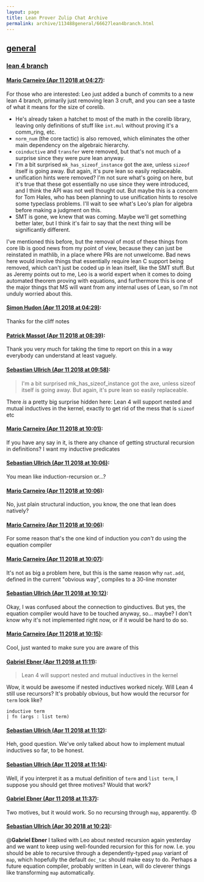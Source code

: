 ```yaml
---
layout: page
title: Lean Prover Zulip Chat Archive 
permalink: archive/113488general/66627lean4branch.html
---
```


## [general](index.html)
### [lean 4 branch](66627lean4branch.html)

#### [Mario Carneiro (Apr 11 2018 at 04:27)](https://leanprover.zulipchat.com/#narrow/stream/113488-general/topic/lean%204%20branch/near/124913759):
For those who are interested: Leo just added a bunch of commits to a new lean 4 branch, primarily just removing lean 3 cruft, and you can see a taste of what it means for the size of corelib.
* He's already taken a hatchet to most of the math in the corelib library, leaving only definitions of stuff like `int.mul` without proving it's a comm_ring, etc.
* `norm_num` (the core tactic) is also removed, which eliminates the other main dependency on the algebraic hierarchy.
* `coinductive` and `transfer` were removed, but that's not much of a surprise since they were pure lean anyway.
* I'm a bit surprised `mk_has_sizeof_instance` got the axe, unless `sizeof` itself is going away. But again, it's pure lean so easily replaceable.
* unification hints were removed? I'm not sure what's going on here, but it's true that these got essentially no use since they were introduced, and I think the API was not well thought out. But maybe this is a concern for Tom Hales, who has been planning to use unification hints to resolve some typeclass problems. I'll wait to see what's Leo's plan for algebra before making a judgment on this.
* SMT is gone, we knew that was coming. Maybe we'll get something better later, but I think it's fair to say that the next thing will be significantly different.

I've mentioned this before, but the removal of most of these things from core lib is good news from my point of view, because they can just be reinstated in mathlib, in a place where PRs are not unwelcome. Bad news here would involve things that essentially require lean C support being removed, which can't just be coded up in lean itself, like the SMT stuff. But as Jeremy points out to me, Leo is a world expert when it comes to doing automated theorem proving with equations, and furthermore this is one of the major things that MS will want from any internal uses of Lean, so I'm not unduly worried about this.

#### [Simon Hudon (Apr 11 2018 at 04:29)](https://leanprover.zulipchat.com/#narrow/stream/113488-general/topic/lean%204%20branch/near/124913812):
Thanks for the cliff notes

#### [Patrick Massot (Apr 11 2018 at 08:39)](https://leanprover.zulipchat.com/#narrow/stream/113488-general/topic/lean%204%20branch/near/124920412):
Thank you very much for taking the time to report on this in a way everybody can understand at least vaguely.

#### [Sebastian Ullrich (Apr 11 2018 at 09:58)](https://leanprover.zulipchat.com/#narrow/stream/113488-general/topic/lean%204%20branch/near/124922587):
> I'm a bit surprised mk_has_sizeof_instance got the axe, unless sizeof itself is going away. But again, it's pure lean so easily replaceable.

There _is_ a pretty big surprise hidden here: Lean 4 will support nested and mutual inductives in the kernel, exactly to get rid of the mess that is `sizeof` etc

#### [Mario Carneiro (Apr 11 2018 at 10:01)](https://leanprover.zulipchat.com/#narrow/stream/113488-general/topic/lean%204%20branch/near/124922656):
If you have any say in it, is there any chance of getting structural recursion in definitions? I want my inductive predicates

#### [Sebastian Ullrich (Apr 11 2018 at 10:06)](https://leanprover.zulipchat.com/#narrow/stream/113488-general/topic/lean%204%20branch/near/124922808):
You mean like induction-recursion or...?

#### [Mario Carneiro (Apr 11 2018 at 10:06)](https://leanprover.zulipchat.com/#narrow/stream/113488-general/topic/lean%204%20branch/near/124922814):
No, just plain structural induction, you know, the one that lean does natively?

#### [Mario Carneiro (Apr 11 2018 at 10:06)](https://leanprover.zulipchat.com/#narrow/stream/113488-general/topic/lean%204%20branch/near/124922818):
For some reason that's the one kind of induction you *can't* do using the equation compiler

#### [Mario Carneiro (Apr 11 2018 at 10:07)](https://leanprover.zulipchat.com/#narrow/stream/113488-general/topic/lean%204%20branch/near/124922831):
It's not as big a problem here, but this is the same reason why `nat.add`, defined in the current "obvious way", compiles to a 30-line monster

#### [Sebastian Ullrich (Apr 11 2018 at 10:12)](https://leanprover.zulipchat.com/#narrow/stream/113488-general/topic/lean%204%20branch/near/124922991):
Okay, I was confused about the connection to ginductives. But yes, the equation compiler would have to be touched anyway, so... maybe? I don't know why it's not implemented right now, or if it would be hard to do so.

#### [Mario Carneiro (Apr 11 2018 at 10:15)](https://leanprover.zulipchat.com/#narrow/stream/113488-general/topic/lean%204%20branch/near/124923057):
Cool, just wanted to make sure you are aware of this

#### [Gabriel Ebner (Apr 11 2018 at 11:11)](https://leanprover.zulipchat.com/#narrow/stream/113488-general/topic/lean%204%20branch/near/124924647):
> Lean 4 will support nested and mutual inductives in the kernel

Wow, it would be awesome if nested inductives worked nicely.  Will Lean 4 still use recursors?  It's probably obvious, but how would the recursor for `term` look like?
```lean
inductive term
| fn (args : list term)
```

#### [Sebastian Ullrich (Apr 11 2018 at 11:12)](https://leanprover.zulipchat.com/#narrow/stream/113488-general/topic/lean%204%20branch/near/124924696):
Heh, good question. We've only talked about how to implement mutual inductives so far, to be honest.

#### [Sebastian Ullrich (Apr 11 2018 at 11:14)](https://leanprover.zulipchat.com/#narrow/stream/113488-general/topic/lean%204%20branch/near/124924746):
Well, if you interpret it as a mutual definition of `term` and `list term`, I suppose you should get three motives? Would that work?

#### [Gabriel Ebner (Apr 11 2018 at 11:37)](https://leanprover.zulipchat.com/#narrow/stream/113488-general/topic/lean%204%20branch/near/124925368):
Two motives, but it would work.  So no recursing through `map`, apparently. :disappointed:

#### [Sebastian Ullrich (Apr 30 2018 at 10:23)](https://leanprover.zulipchat.com/#narrow/stream/113488-general/topic/lean%204%20branch/near/125884409):
@**Gabriel Ebner** I talked with Leo about nested recursion again yesterday and we want to keep using well-founded recursion for this for now. I.e. you should be able to recursive through a dependently-typed `pmap` variant of `map`, which hopefully the default `dec_tac` should make easy to do. Perhaps a future equation compiler, probably written in Lean, will do cleverer things like transforming `map` automatically.

